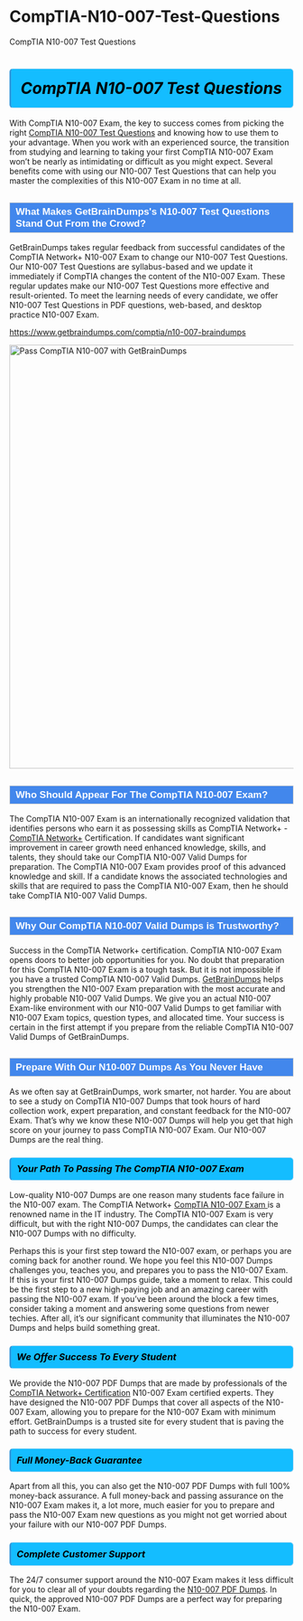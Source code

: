 # CompTIA-N10-007-Test-Questions
CompTIA N10-007 Test Questions
<h1><strong><span style="display: block; color: #000000; background: #14BDFF; border: 0.5px solid #AED6F1; border-left: 3px solid #3498DB; padding: .6em; border-radius: 6px;">                     <em>CompTIA N10-007 <span class="exam_variation">Test Questions</span> </em>                </span></strong>            </h1>                        <p>With CompTIA N10-007 Exam, the key to success comes from picking the right <a href="https://www.getbraindumps.com/comptia/n10-007-braindumps">CompTIA N10-007 <span class="exam_variation">Test Questions</span></a> and             knowing how to use them to your advantage.             When you work with an experienced source, the transition from studying and learning to taking your first CompTIA N10-007 Exam             won’t be nearly as intimidating or difficult as you might expect. Several benefits come with using our N10-007 <span class="exam_variation">Test Questions</span> that can             help you master the complexities of this N10-007 Exam in no time at all.</p>                        <h2 style="background: #4287ec; border: 1px solid #cccccc; padding: 5px 10px;">                <span style="color: #ffffff;">                    <span style="font-size: 11pt;">                        <span style="line-height: normal;">                            <span style="font-family: Calibri,sans-serif;">                                <strong>                                    <span style="font-size: 13.0pt;">What Makes GetBrainDumps's N10-007 <span class="exam_variation">Test Questions</span> Stand Out From the Crowd?</span>                                </strong>                            </span>                        </span>                    </span>                </span>            </h2>                        <p>GetBrainDumps takes regular feedback from successful candidates of the CompTIA Network+ N10-007 Exam to change             our N10-007 <span class="exam_variation">Test Questions</span>. Our N10-007 <span class="exam_variation">Test Questions</span> are syllabus-based and we update it immediately if CompTIA changes             the content of the N10-007 Exam.             These regular updates make our N10-007 <span class="exam_variation">Test Questions</span> more effective and result-oriented. To meet the learning needs of every candidate,             we offer N10-007 <span class="exam_variation">Test Questions</span> in PDF questions, web-based, and desktop practice N10-007 Exam.</p>                                    <p><a href="https://www.getbraindumps.com/comptia/n10-007-braindumps">https://www.getbraindumps.com/comptia/n10-007-braindumps</a></p>                        <p><a href="https://www.getbraindumps.com/"><img src="https://www.getbraindumps.com/images/get-updated-exam-questions-with-discount-getbraindumps.jpg" class="postImage" alt="Pass CompTIA N10-007 with GetBrainDumps" width="750"></a></p>                                        <h2 style="background: #4287ec; border: 1px solid #cccccc; padding: 5px 10px;">                <span style="color: #ffffff;">                    <span style="font-size: 11pt;">                        <span style="line-height: normal;">                            <span style="font-family: Calibri,sans-serif;">                                <strong>                                    <span style="font-size: 13.0pt;">Who Should Appear For The CompTIA N10-007 Exam?</span>                                </strong>                            </span>                        </span>                    </span>                </span>            </h2>                        <p>The CompTIA N10-007 Exam is an internationally recognized validation that identifies persons who earn it as possessing skills as             CompTIA Network+ - <a href="https://www.getbraindumps.com/comptia/n10-007-braindumps">CompTIA Network+</a> Certification. If candidates want significant improvement in             career growth need enhanced knowledge, skills, and talents, they should take our CompTIA N10-007 <span class="exam_variation2">Valid Dumps</span> for preparation.             The CompTIA N10-007 Exam provides proof of this advanced knowledge and skill. If a candidate knows the associated technologies and skills             that are required to pass the CompTIA N10-007 Exam, then he should take CompTIA N10-007 <span class="exam_variation2">Valid Dumps</span>.</p>                        <h2 style="background: #4287ec; border: 1px solid #cccccc; padding: 5px 10px;">                <span style="color: #ffffff;">                    <span style="font-size: 11pt;">                        <span style="line-height: normal;">                            <span style="font-family: Calibri,sans-serif;">                                <strong>                                    <span style="font-size: 13.0pt;">Why Our CompTIA N10-007 <span class="exam_variation2">Valid Dumps</span> is Trustworthy?</span>                                </strong>                            </span>                        </span>                    </span>                </span>            </h2>                        <p>Success in the CompTIA Network+ certification. CompTIA N10-007 Exam opens doors to better job opportunities for you.             No doubt that preparation for this CompTIA N10-007 Exam is a tough task. But it is not impossible if you have a trusted CompTIA N10-007 <span class="exam_variation2">Valid Dumps</span>.             <a href="https://www.getbraindumps.com/">GetBrainDumps</a> helps you strengthen the N10-007 Exam preparation with the most accurate and highly probable N10-007 <span class="exam_variation2">Valid Dumps</span>. We give you an             actual N10-007 Exam-like environment with our N10-007 <span class="exam_variation2">Valid Dumps</span> to get familiar with N10-007 Exam topics, question types, and allocated time.             Your success is certain in the first attempt if you prepare from the reliable CompTIA N10-007 <span class="exam_variation2">Valid Dumps</span> of GetBrainDumps.</p>                        <h2 style="background: #4287ec; border: 1px solid #cccccc; padding: 5px 10px;">                <span style="color: #ffffff;">                    <span style="font-size: 11pt;">                        <span style="line-height: normal;">                            <span style="font-family: Calibri,sans-serif;">                                <strong>                                    <span style="font-size: 13.0pt;">Prepare With Our N10-007 <span class="exam_variation3">Dumps</span> As You Never Have</span>                                </strong>                            </span>                        </span>                    </span>                </span>            </h2>                        <p>As we often say at GetBrainDumps, work smarter, not harder. You are about to see a study on CompTIA N10-007 <span class="exam_variation3">Dumps</span> that took hours of hard collection work,             expert preparation, and constant feedback for the N10-007 Exam. That’s why we know these N10-007 <span class="exam_variation3">Dumps</span> will help you get that high score on your             journey to pass CompTIA N10-007 Exam. Our N10-007 <span class="exam_variation3">Dumps</span> are the real thing.</p>                        <h3>                <strong>                    <span style="display: block; color: #000000; background: #14BDFF; border: 0.5px solid #AED6F1; border-left: 3px solid #3498DB; padding: .6em; border-radius: 6px;">                        <em>Your Path To Passing The CompTIA N10-007 Exam</em>                    </span>                </strong>            </h3>                        <p>Low-quality N10-007 <span class="exam_variation3">Dumps</span> are one reason many students face failure in the N10-007 exam. The CompTIA Network+ <a href="https://www.getbraindumps.com/comptia-braindumps.html">CompTIA N10-007 Exam </a>             is a renowned name in the IT industry. The CompTIA N10-007 Exam is very difficult, but with the right N10-007 <span class="exam_variation3">Dumps</span>, the candidates can clear the             N10-007 <span class="exam_variation3">Dumps</span> with no difficulty.</p>                        <p>Perhaps this is your first step toward the N10-007 exam, or perhaps you are coming back for another round. We hope you feel this             N10-007 <span class="exam_variation3">Dumps</span> challenges you,             teaches you, and prepares you to pass the N10-007 Exam. If this is your first N10-007 <span class="exam_variation3">Dumps</span> guide, take a moment to relax. This could be the first step to             a new high-paying job and an amazing career with passing the N10-007 exam. If you’ve been around the block a few times, consider taking a moment and             answering some questions from newer techies. After all, it’s our significant community that illuminates the N10-007 <span class="exam_variation3">Dumps</span> and helps build something great.</p>                        <h3>                <strong>                    <span style="display: block; color: #000000; background: #14BDFF; border: 0.5px solid #AED6F1; border-left: 3px solid #3498DB; padding: .6em; border-radius: 6px;">                        <em>We Offer Success To Every Student</em>                    </span>                </strong>            </h3>                        <p>We provide the N10-007 <span class="exam_variation4">PDF Dumps</span> that are made by professionals of the <a href="https://www.getbraindumps.com/comptia/comptia-network-braindumps.html">CompTIA Network+ Certification</a> N10-007 Exam certified experts.             They have designed the N10-007 <span class="exam_variation4">PDF Dumps</span> that cover all aspects of the N10-007 Exam, allowing you to prepare for the            N10-007 Exam with minimum effort.             GetBrainDumps is a trusted site for every student that is paving the path to success for every student.</p>                        <h3>                <strong>                    <span style="display: block; color: #000000; background: #14BDFF; border: 0.5px solid #AED6F1; border-left: 3px solid #3498DB; padding: .6em; border-radius: 6px;">                        <em>Full Money-Back Guarantee</em>                    </span>                </strong>            </h3>                        <p>Apart from all this, you can also get the N10-007 <span class="exam_variation4">PDF Dumps</span> with full 100% money-back assurance. A full money-back and passing assurance on             the N10-007 Exam makes it,             a lot more, much easier for you to prepare and pass the N10-007 Exam new questions as you might             not get worried about your failure with our N10-007 <span class="exam_variation4">PDF Dumps</span>.</p>                                    <h3>                <strong>                    <span style="display: block; color: #000000; background: #14BDFF; border: 0.5px solid #AED6F1; border-left: 3px solid #3498DB; padding: .6em; border-radius: 6px;">                        <em>Complete Customer Support</em>                    </span>                </strong>            </h3>                        <p>The 24/7 consumer support around the N10-007 Exam makes it less difficult for you to clear all of your doubts regarding the <a href="https://www.getbraindumps.com/comptia/n10-007-braindumps">N10-007 <span class="exam_variation4">PDF Dumps</span></a>. In quick,             the approved N10-007 <span class="exam_variation4">PDF Dumps</span> are a perfect way for preparing the N10-007 Exam.</p>                    

